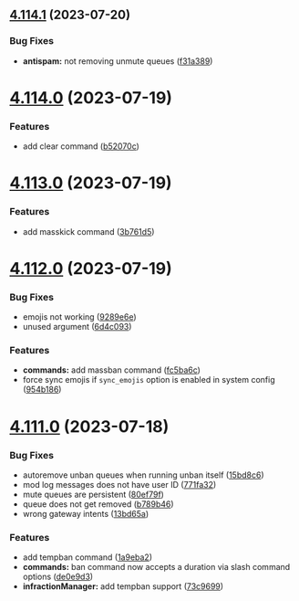## [4.114.1](https://github.com/onesoft-sudo/sudobot/compare/v4.114.0...v4.114.1) (2023-07-20)


### Bug Fixes

* **antispam:** not removing unmute queues ([f31a389](https://github.com/onesoft-sudo/sudobot/commit/f31a3890807efcdcb3110959d66b386a4ecf95a9))



# [4.114.0](https://github.com/onesoft-sudo/sudobot/compare/v4.113.0...v4.114.0) (2023-07-19)


### Features

* add clear command ([b52070c](https://github.com/onesoft-sudo/sudobot/commit/b52070c1e1e299487cba2e74436c988c3ab0a432))



# [4.113.0](https://github.com/onesoft-sudo/sudobot/compare/v4.112.0...v4.113.0) (2023-07-19)


### Features

* add masskick command ([3b761d5](https://github.com/onesoft-sudo/sudobot/commit/3b761d51f3c127eda65438d8d5716400f11ef5b8))



# [4.112.0](https://github.com/onesoft-sudo/sudobot/compare/v4.111.0...v4.112.0) (2023-07-19)


### Bug Fixes

* emojis not working ([9289e6e](https://github.com/onesoft-sudo/sudobot/commit/9289e6e19fd1d639f52e13a7cb3dbebfae2ee802))
* unused argument ([6d4c093](https://github.com/onesoft-sudo/sudobot/commit/6d4c093dfd59e88d69e5b34b9a015ccdbaa986a0))


### Features

* **commands:** add massban command ([fc5ba6c](https://github.com/onesoft-sudo/sudobot/commit/fc5ba6c9d558a8af512c9878fa42c7e3082e574b))
* force sync emojis if `sync_emojis` option is enabled in system config ([954b186](https://github.com/onesoft-sudo/sudobot/commit/954b1868d0d1ad3db8a11e7114b135fe351d8a2b))



# [4.111.0](https://github.com/onesoft-sudo/sudobot/compare/v4.110.1...v4.111.0) (2023-07-18)


### Bug Fixes

* autoremove unban queues when running unban itself ([15bd8c6](https://github.com/onesoft-sudo/sudobot/commit/15bd8c6e02371db074b2855ab99c08e6b6d33429))
* mod log messages does not have user ID ([771fa32](https://github.com/onesoft-sudo/sudobot/commit/771fa32942cbbd63ed21eb5125a75a3871897f03))
* mute queues are persistent ([80ef79f](https://github.com/onesoft-sudo/sudobot/commit/80ef79f52c71e9d081a06eba54e4cacc17d17664))
* queue does not get removed ([b789b46](https://github.com/onesoft-sudo/sudobot/commit/b789b463ec2699ca34c56c326ebb078d71f86b50))
* wrong gateway intents ([13bd65a](https://github.com/onesoft-sudo/sudobot/commit/13bd65a33c070b2451df8d94ac86eab3334849d3))


### Features

* add tempban command ([1a9eba2](https://github.com/onesoft-sudo/sudobot/commit/1a9eba2f541325cdcccd848804057321b33f9a14))
* **commands:** ban command now accepts a duration via slash command options ([de0e9d3](https://github.com/onesoft-sudo/sudobot/commit/de0e9d350b799febaf8d68cd4f50f97ca3fe0c27))
* **infractionManager:** add tempban support ([73c9699](https://github.com/onesoft-sudo/sudobot/commit/73c9699760659844ddbc454e863644dd1389551c))



